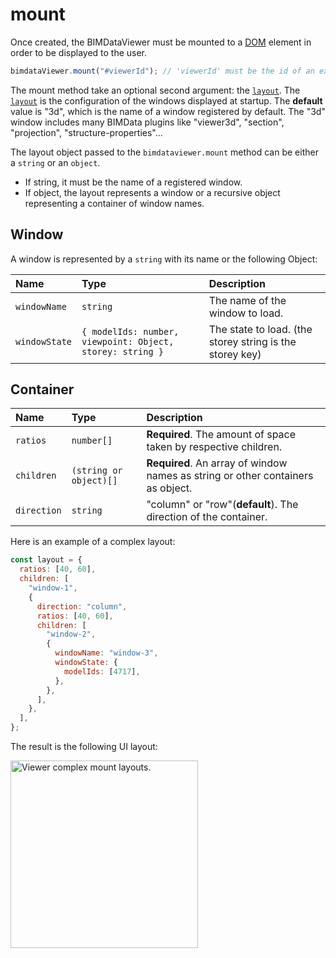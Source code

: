 # mount

Once created, the BIMDataViewer must be mounted to a [DOM](https://developer.mozilla.org/en-US/docs/Web/API/Document_Object_Model) element in order to be displayed to the user.

```javascript
bimdataViewer.mount("#viewerId"); // 'viewerId' must be the id of an existing element.
```

The mount method take an optional second argument: the [`layout`](/viewer/customize_the_ui.html#layout). The [`layout`](/viewer/customize_the_ui.html#layout) is the configuration of the windows displayed at startup. The **default** value is "3d", which is the name of a window registered by default. The "3d" window includes many BIMData plugins like "viewer3d", "section", "projection", "structure-properties"...

The layout object passed to the `bimdataviewer.mount` method can be either a `string` or an `object`.

- If string, it must be the name of a registered window.
- If object, the layout represents a window or a recursive object representing a container of window names.
  
## Window

A window is represented by a `string` with its name or the following Object: 

| Name          | Type                                                      | Description                                              |
| :------------ | :-------------------------------------------------------- | :------------------------------------------------------- |
| `windowName`  | `string`                                                  | The name of the window to load.                          |
| `windowState` | `{ modelIds: number, viewpoint: Object, storey: string }` | The state to load. (the storey string is the storey key) |

## Container

| Name        | Type                   | Description                                                                     |
| :---------- | :--------------------- | :------------------------------------------------------------------------------ |
| `ratios`    | `number[]`             | **Required**. The amount of space taken by respective children.                 |
| `children`  | `(string or object)[]` | **Required**. An array of window names as string or other containers as object. |
| `direction` | `string`               | "column" or "row"(**default**). The direction of the container.                 |

Here is an example of a complex layout:

```js
const layout = {
  ratios: [40, 60],
  children: [
    "window-1",
    {
      direction: "column",
      ratios: [40, 60],
      children: [
        "window-2",
        {
          windowName: "window-3",
          windowState: {
            modelIds: [4717],
          },
        },
      ],
    },
  ],
};
```

The result is the following UI layout:

<img width=300px src="/assets/img/viewer/complex-layout.png" alt="Viewer complex mount layouts.">